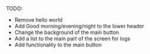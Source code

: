 TODO:

- Remove hello world
- Add Good morning/evening/night to the lower header
- Change the background of the main button
- Add a list to the main part of the screen for logs
- Add functionality to the main button